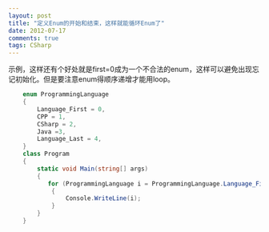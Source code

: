 ```yaml
---
layout: post
title: "定义Enum的开始和结束，这样就能循环Enum了"
date: 2012-07-17
comments: true
tags: CSharp
---
```


示例，这样还有个好处就是first=0成为一个不合法的enum，这样可以避免出现忘记初始化。但是要注意enum得顺序递增才能用loop。

```c#
	enum ProgrammingLanguage
    {
        Language_First = 0,
        CPP = 1,
        CSharp = 2,
        Java =3,
        Language_Last = 4,
    }
    class Program
    {
        static void Main(string[] args)
        {
           for (ProgrammingLanguage i = ProgrammingLanguage.Language_First + 1; i < ProgrammingLanguage.Language_Last; i++)
            {
                Console.WriteLine(i);
            }
        }
    }
```